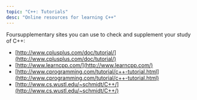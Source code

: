 ```yaml
---
topic: "C++: Tutorials"
desc: "Online resources for learning C++"
---
```


Foursupplementary sites you can use to check and supplement your study of C++:

* [http://www.cplusplus.com/doc/tutorial/](http://www.cplusplus.com/doc/tutorial/)
* [http://www.learncpp.com/](http://www.learncpp.com/)
* [http://www.cprogramming.com/tutorial/c++-tutorial.html](http://www.cprogramming.com/tutorial/c++-tutorial.html)
* [http://www.cs.wustl.edu/~schmidt/C++/](http://www.cs.wustl.edu/~schmidt/C++/)
